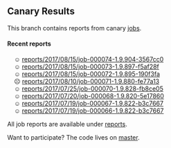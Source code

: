 ## Canary Results

This branch contains reports from canary [jobs](https://github.com/cljs-oss/canary/tree/jobs).

#### Recent reports

&nbsp;&nbsp;&nbsp;&nbsp;☺ [reports/2017/08/15/job-000074-1.9.904-3567cc0](reports/2017/08/15/job-000074-1.9.904-3567cc0)<br>
&nbsp;&nbsp;&nbsp;&nbsp;☺ [reports/2017/08/15/job-000073-1.9.897-f5af28f](reports/2017/08/15/job-000073-1.9.897-f5af28f)<br>
&nbsp;&nbsp;&nbsp;&nbsp;☺ [reports/2017/08/15/job-000072-1.9.895-190f3fa](reports/2017/08/15/job-000072-1.9.895-190f3fa)<br>
&nbsp;&nbsp;&nbsp;&nbsp;☹ [reports/2017/08/10/job-000071-1.9.880-fe77a13](reports/2017/08/10/job-000071-1.9.880-fe77a13)<br>
&nbsp;&nbsp;&nbsp;&nbsp;☺ [reports/2017/07/25/job-000070-1.9.828-fb8ce05](reports/2017/07/25/job-000070-1.9.828-fb8ce05)<br>
&nbsp;&nbsp;&nbsp;&nbsp;☺ [reports/2017/07/20/job-000068-1.9.820-5e17860](reports/2017/07/20/job-000068-1.9.820-5e17860)<br>
&nbsp;&nbsp;&nbsp;&nbsp;☺ [reports/2017/07/19/job-000067-1.9.822-b3c7667](reports/2017/07/19/job-000067-1.9.822-b3c7667)<br>
&nbsp;&nbsp;&nbsp;&nbsp;☺ [reports/2017/07/19/job-000066-1.9.822-b3c7667](reports/2017/07/19/job-000066-1.9.822-b3c7667)<br>

All job reports are available under [reports](reports).

Want to participate? The code lives on [master](https://github.com/cljs-oss/canary/tree/master).
